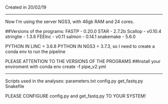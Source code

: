 Created in 20/02/19

-----------------------------------------------------------------
Now I'm using the server NGS3, with 46gb RAM and 24 cores.

##Versions of the programs:
FASTP - 0.20.0
STAR - 2.7.2b
Scallop - v0.10.4
stringtie - 1.3.6
FEElnc - v0.11
salmon - 0.14.1
snakemake - 5.6.0

PYTHON IN LINC = 3.6.8
PYTHON IN NGS3 = 3.7.3, so I need to create a conda env to run the pipeline

PLEASE ATTENTION TO THE VERSIONS OF THE PROGRAMS
##Install your enviroment with
conda env create -f pipe_v2.yml

----------------------------------------------------------------

Scripts used in the analyses:
parameters.txt
config.py
get_fastq.py
Snakefile

PLEASE CONFIGURE config.py and get_fastq.py TO YOUR SYSTEM!

